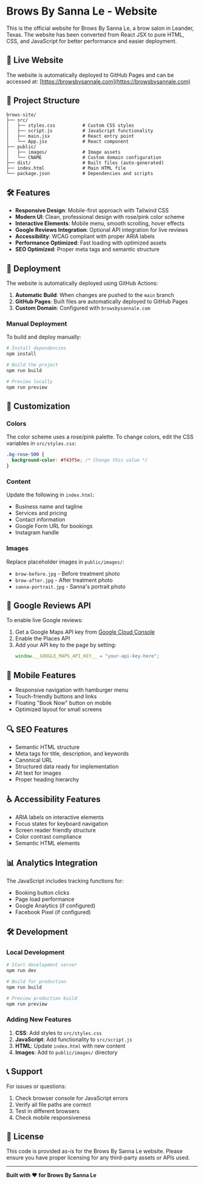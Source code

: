 # Brows By Sanna Le - Website

This is the official website for Brows By Sanna Le, a brow salon in Leander, Texas. The website has been converted from React JSX to pure HTML, CSS, and JavaScript for better performance and easier deployment.

## 🚀 Live Website

The website is automatically deployed to GitHub Pages and can be accessed at: [https://browsbysannale.com](https://browsbysannale.com)

## 📁 Project Structure

```
brows-site/
├── src/
│   ├── styles.css          # Custom CSS styles
│   ├── script.js           # JavaScript functionality
│   ├── main.jsx            # React entry point
│   └── App.jsx             # React component
├── public/
│   ├── images/             # Image assets
│   └── CNAME               # Custom domain configuration
├── dist/                   # Built files (auto-generated)
├── index.html              # Main HTML file
└── package.json            # Dependencies and scripts
```

## 🛠️ Features

- **Responsive Design**: Mobile-first approach with Tailwind CSS
- **Modern UI**: Clean, professional design with rose/pink color scheme
- **Interactive Elements**: Mobile menu, smooth scrolling, hover effects
- **Google Reviews Integration**: Optional API integration for live reviews
- **Accessibility**: WCAG compliant with proper ARIA labels
- **Performance Optimized**: Fast loading with optimized assets
- **SEO Optimized**: Proper meta tags and semantic structure

## 🚀 Deployment

The website is automatically deployed using GitHub Actions:

1. **Automatic Build**: When changes are pushed to the `main` branch
2. **GitHub Pages**: Built files are automatically deployed to GitHub Pages
3. **Custom Domain**: Configured with `browsbysannale.com`

### Manual Deployment

To build and deploy manually:

```bash
# Install dependencies
npm install

# Build the project
npm run build

# Preview locally
npm run preview
```

## 🎨 Customization

### Colors

The color scheme uses a rose/pink palette. To change colors, edit the CSS variables in `src/styles.css`:

```css
.bg-rose-500 {
  background-color: #f43f5e; /* Change this value */
}
```

### Content

Update the following in `index.html`:

- Business name and tagline
- Services and pricing
- Contact information
- Google Form URL for bookings
- Instagram handle

### Images

Replace placeholder images in `public/images/`:

- `brow-before.jpg` - Before treatment photo
- `brow-after.jpg` - After treatment photo
- `sanna-portrait.jpg` - Sanna's portrait photo

## 🔧 Google Reviews API

To enable live Google reviews:

1. Get a Google Maps API key from [Google Cloud Console](https://console.cloud.google.com/)
2. Enable the Places API
3. Add your API key to the page by setting:
   ```javascript
   window.__GOOGLE_MAPS_API_KEY__ = "your-api-key-here";
   ```

## 📱 Mobile Features

- Responsive navigation with hamburger menu
- Touch-friendly buttons and links
- Floating "Book Now" button on mobile
- Optimized layout for small screens

## 🔍 SEO Features

- Semantic HTML structure
- Meta tags for title, description, and keywords
- Canonical URL
- Structured data ready for implementation
- Alt text for images
- Proper heading hierarchy

## ♿ Accessibility Features

- ARIA labels on interactive elements
- Focus states for keyboard navigation
- Screen reader friendly structure
- Color contrast compliance
- Semantic HTML elements

## 📊 Analytics Integration

The JavaScript includes tracking functions for:

- Booking button clicks
- Page load performance
- Google Analytics (if configured)
- Facebook Pixel (if configured)

## 🛠️ Development

### Local Development

```bash
# Start development server
npm run dev

# Build for production
npm run build

# Preview production build
npm run preview
```

### Adding New Features

1. **CSS**: Add styles to `src/styles.css`
2. **JavaScript**: Add functionality to `src/script.js`
3. **HTML**: Update `index.html` with new content
4. **Images**: Add to `public/images/` directory

## 📞 Support

For issues or questions:

1. Check browser console for JavaScript errors
2. Verify all file paths are correct
3. Test in different browsers
4. Check mobile responsiveness

## 📄 License

This code is provided as-is for the Brows By Sanna Le website. Please ensure you have proper licensing for any third-party assets or APIs used.

---

**Built with ❤️ for Brows By Sanna Le**
